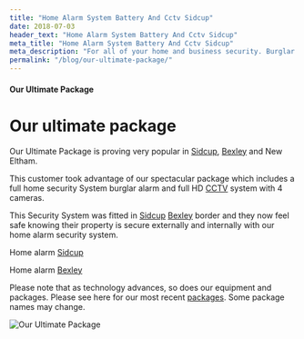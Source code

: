 ```yaml
---
title: "Home Alarm System Battery And Cctv Sidcup"
date: 2018-07-03
header_text: "Home Alarm System Battery And Cctv Sidcup"
meta_title: "Home Alarm System Battery And Cctv Sidcup"
meta_description: "For all of your home and business security. Burglar Alarm Servicing, Burglar Alarm Installation, Alarm Battery and CCTV. Call 020 8302 4065 or email us."
permalink: "/blog/our-ultimate-package/"
---
```


#### Our Ultimate Package

# Our ultimate package

Our Ultimate Package is proving very popular in [Sidcup](/pages/sidcup/), [Bexley](/pages/bexley/) and New Eltham.

This customer took advantage of our spectacular package which includes a full home security System burglar alarm and full HD [CCTV](/categories/cctv/) system with 4 cameras.

This Security System was fitted in [Sidcup](/pages/sidcup/) [Bexley](/pages/bexley/) border and they now feel safe knowing their property is secure externally and internally with our home alarm security system.

Home alarm [Sidcup](/pages/sidcup/)

Home alarm [Bexley](/pages/bexley/)

Please note that as technology advances, so does our equipment and packages. Please see here for our most recent [packages](/categories/special-offers/). Some package names may change.

![Our Ultimate Package](https://res.cloudinary.com/kbs/image/upload/jrsayupkfuccdpf3vuvd.jpg)